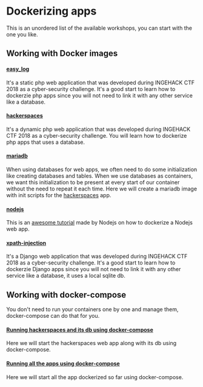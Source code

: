 # Dockerizing apps

This is an unordered list of the available workshops, you can start with the one you like.

## Working with Docker images

#### [easy_log](./easy_log)

It's a static php web application that was developed during INGEHACK CTF 2018 as a cyber-security challenge. It's a good start to learn how to dockerzie php apps since you will not need to link it with any other service like a database.

#### [hackerspaces](./hackerspaces)

It's a dynamic php web application that was developed during INGEHACK CTF 2018 as a cyber-security challenge. You will learn how to dockerize php apps that uses a database.

#### [mariadb](./mariadb)

When using databases for web apps, we often need to do some initialization like creating databases and tables. When we use databases as containers, we want this initialization to be present at every start of our container without the need to repeat it each time. Here we will create a mariadb image with init scripts for the [hackerspaces](./hackerspaces) app.

#### [nodejs](https://nodejs.org/en/docs/guides/nodejs-docker-webapp/)

This is an [awesome tutorial](https://nodejs.org/en/docs/guides/nodejs-docker-webapp/) made by Nodejs on how to dockerize a Nodejs web app.


#### [xpath-injection](./xpath-injection)

It's a Django web application that was developed during INGEHACK CTF 2018 as a cyber-security challenge. It's a good start to learn how to dockerzie Django apps since you will not need to link it with any other service like a database, it uses a local sqlite db.


## Working with docker-compose

You don't need to run your containers one by one and manage them, docker-compose can do that for you.

#### [Running hackerspaces and its db using docker-compose](./DockerComposeWebApp.md)

Here we will start the hackerspaces web app along with its db using docker-compose.

#### [Running all the apps using docker-compose](./DockerComposeAllApp.md)

Here we will start all the app dockerized so far using docker-compose.
